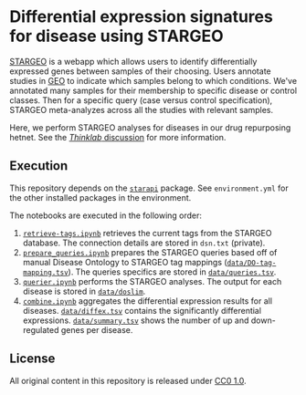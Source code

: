 # Differential expression signatures for disease using STARGEO

[STARGEO](http://stargeo.org/) is a webapp which allows users to identify differentially expressed genes between samples of their choosing. Users annotate studies in [GEO](http://www.ncbi.nlm.nih.gov/geo/ "Gene Expression Omnibus") to indicate which samples belong to which conditions. We've annotated many samples for their membership to specific disease or control classes. Then for a specific query (case versus control specification), STARGEO meta-analyzes across all the studies with relevant samples.

Here, we perform STARGEO analyses for diseases in our drug repurposing hetnet. See the [_Thinklab_ discussion](https://doi.org/10.15363/thinklab.d96) for more information.

## Execution

This repository depends on the [`starapi`](https://github.com/idrdex/star_api) package. See `environment.yml` for the other installed packages in the environment.

The notebooks are executed in the following order:

1. [`retrieve-tags.ipynb`](retrieve-tags.ipynb) retrieves the current tags from the STARGEO database. The connection details are stored in `dsn.txt` (private).
2. [`prepare_queries.ipynb`](prepare_queries.ipynb) prepares the STARGEO queries based off of manual Disease Ontology to STARGEO tag mappings ([`data/DO-tag-mapping.tsv`](data/DO-tag-mapping.tsv)). The queries specifics are stored in [`data/queries.tsv`](data/queries.tsv).
3. [`querier.ipynb`](querier.ipynb) performs the STARGEO analyses. The output for each disease is stored in [`data/doslim`](data/doslim).
4. [`combine.ipynb`](combine.ipynb) aggregates the differential expression results for all diseases. [`data/diffex.tsv`](data/diffex.tsv) contains the significantly differential expressions. [`data/summary.tsv`](data/summary.tsv) shows the number of up and down-regulated genes per disease.

## License

All original content in this repository is released under [CC0 1.0](https://creativecommons.org/publicdomain/zero/1.0/ "Creative Commons · Public Domain Dedication").
